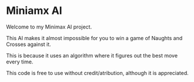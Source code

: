 # Miniamx AI

Welcome to my Minimax AI project.

This AI makes it almost impossible for you to win a game of Naughts and Crosses against it.

This is because it uses an algorithm where it figures out the best move every time.

This code is free to use without credit/atribution, although it is appreciated.
